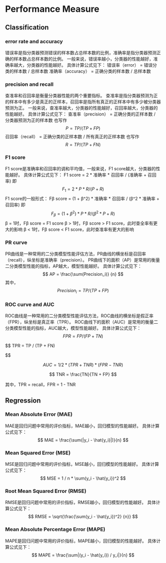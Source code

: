 # Performance Measure

## Classification
### error rate and accuracy
错误率是指分类器预测错误的样本数占总样本数的比例，准确率是指分类器预测正确的样本数占总样本数的比例。
一般来说，错误率越小，分类器的性能越好，准确率越大，分类器的性能越好。
具体计算公式见下：
错误率（error） = 错误分类的样本数 / 总样本数
准确率（accuracy） = 正确分类的样本数 / 总样本数

### precision and recall
查准率和召回率是衡量分类器性能的两个重要指标。
查准率是指分类器预测为正的样本中有多少是真正的正样本，召回率是指所有真正的正样本中有多少被分类器预测为正。
一般来说，查准率越大，分类器的性能越好，召回率越大，分类器的性能越好。
具体计算公式见下：
查准率（precision） = 正确分类的正样本数 / 分类器预测为正的样本数
也写作 
$$
P = TP / (TP + FP)
$$
召回率（recall） = 正确分类的正样本数 / 所有真正的正样本数
也写作 
$$
R = TP / (TP + FN)
$$


### F1 score
F1 score是准确率和召回率的调和平均值，一般来说，F1 score越大，分类器的性能越好。
具体计算公式见下：
F1 score = 2 * 准确率 * 召回率 / (准确率 + 召回率)
即 
$$
F_1 = 2 * P * R / (P + R)
$$
F1 score的一般形式：
Fβ score = (1 + β^2) * 准确率 * 召回率 / (β^2 * 准确率 + 召回率)
即 
$$
F_β = (1 + β^2) * P * R / (β^2 * P + R)
$$
β = 1时，Fβ score = F1 score
β > 1时，Fβ score > F1 score，此时查全率有更大的影响
β < 1时，Fβ score < F1 score，此时查准率有更大的影响

### PR curve

PR曲线是一种常用的二分类模型性能评估方法，PR曲线的横坐标是召回率（recall），纵坐标是准确率（precision）。
PR曲线下的面积（AP）是常用的衡量二分类模型性能的指标，AP越大，模型性能越好。
具体计算公式见下：
$$
AP = \frac{\sum(Precision_i)} {n} 
$$
其中，
$$
Precision_i = TP / (TP + FP)
$$


### ROC curve and AUC

ROC曲线是一种常用的二分类模型性能评估方法，ROC曲线的横坐标是假正率（FPR），纵坐标是真正率（TPR）。
ROC曲线下的面积（AUC）是常用的衡量二分类模型性能的指标，AUC越大，模型性能越好。
具体计算公式见下：
$$
FPR = FP / (FP + TN)
$$

$$
TPR = TP / (TP + FN)
$$

$$
AUC = 1 / 2 * (TPR + TNR) * (FPR - TNR)
$$

$$
TNR = \frac{TN}{TN + FP}
$$

其中，TPR = recall，FPR = 1 - TNR

## Regression

### Mean Absolute Error (MAE)
MAE是回归问题中常用的评价指标，MAE越小，回归模型的性能越好。
具体计算公式见下：
$$
MAE = \frac{\sum(|y_i - \hat{y_i}|)}{n} 
$$


### Mean Squared Error (MSE)

MSE是回归问题中常用的评价指标，MSE越小，回归模型的性能越好。
具体计算公式见下：
$$
MSE = 1 / n * \sum(y_i - \hat{y_i})^2
$$


### Root Mean Squared Error (RMSE)

RMSE是回归问题中常用的评价指标，RMSE越小，回归模型的性能越好。
具体计算公式见下：
$$
RMSE = \sqrt{\frac{\sum(y_i - \hat{y_i})^2} {n}}
$$


### Mean Absolute Percentage Error (MAPE)

MAPE是回归问题中常用的评价指标，MAPE越小，回归模型的性能越好。
具体计算公式见下：
$$
MAPE = \frac{\sum|(y_i - \hat{y_i}) / y_i|}{n}
$$
